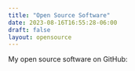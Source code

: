 ```yaml
---
title: "Open Source Software"
date: 2023-08-16T16:55:28-06:00
draft: false
layout: opensource
---
```


My open source software on GitHub: 